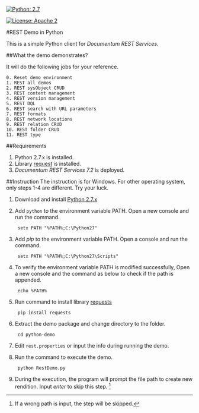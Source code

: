 [![Python: 2.7](https://img.shields.io/pypi/pyversions/Django.svg)](https://www.python.org/download/releases/2.7/)

[![License: Apache 2](https://img.shields.io/hexpm/l/plug.svg)](http://www.apache.org/licenses/LICENSE-2.0)

#REST Demo in Python

This is a simple Python client for *Documentum REST Services*.

##What the demo demonstrates?

It will do the following jobs for your reference.  

```
0. Reset demo environment
1. REST all demos
2. REST sysObject CRUD
3. REST content management
4. REST version management
5. REST DQL
6. REST search with URL parameters 
7. REST formats 
8. REST network locations 
9. REST relation CRUD 
10. REST folder CRUD
11. REST type
```



##Requirements
1. Python 2.7.x is installed.
2. Library [request](http://docs.python-requests.org/en/latest/) is installed.
3. *Documentum REST Services 7.2* is deployed.


##Instruction
The instruction is for Windows. For other operating system, only steps 1-4 are different. Try your luck.

1. Download and install [Python 2.7.x](https://www.python.org/downloads/)
2. Add `python` to the environment variable PATH. Open a new console and run the command.

        setx PATH "%PATH%;C:\Python27"

3. Add *pip* to the environment variable PATH. Open a console and run the command. 

        setx PATH "%PATH%;C:\Python27\Scripts"

4. To verify the environment variable PATH is modified successfully, Open a new console and the command as below to check if the path is appended.

        echo %PATH%       

5. Run command to install library [requests](http://docs.python-requests.org/en/latest/)

        pip install requests

6. Extract the demo package and change directory to the folder.

        cd python-demo

7. Edit `rest.properties` or input the info during running the demo.

8. Run the command to execute the demo.

        python RestDemo.py

9. During the execution, the program will prompt the file path to create new rendition. Input *enter* to skip this step. [^1]

[^1]: If a wrong path is input, the step will be skipped.  
